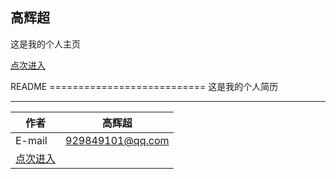 
<h2>高辉超</h2>
<p>这是我的个人主页</p>
<p><a href="https://oct15-gao.github.io/vitae/vitae">点次进入</a></p>
README
===========================
这是我的个人简历

****

|作者|高辉超|
|---|---
|E-mail|929849101@qq.com
|<a href="https://oct15-gao.github.io/vitae/vitae">点次进入</a>
